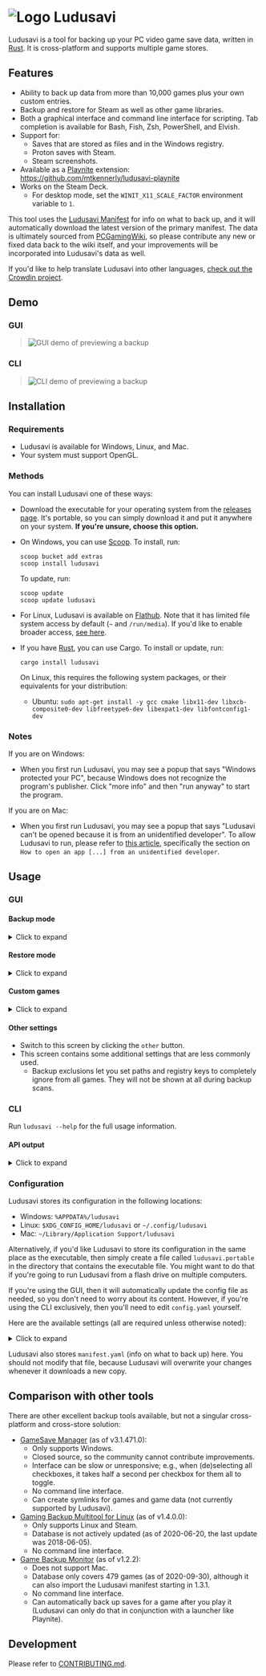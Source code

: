 # ![Logo](assets/icon.svg) Ludusavi
Ludusavi is a tool for backing up your PC video game save data,
written in [Rust](https://www.rust-lang.org).
It is cross-platform and supports multiple game stores.

## Features
* Ability to back up data from more than 10,000 games plus your own custom entries.
* Backup and restore for Steam as well as other game libraries.
* Both a graphical interface and command line interface for scripting.
  Tab completion is available for Bash, Fish, Zsh, PowerShell, and Elvish.
* Support for:
  * Saves that are stored as files and in the Windows registry.
  * Proton saves with Steam.
  * Steam screenshots.
* Available as a [Playnite](https://playnite.link) extension:
  https://github.com/mtkennerly/ludusavi-playnite
* Works on the Steam Deck.
  * For desktop mode, set the `WINIT_X11_SCALE_FACTOR` environment variable to `1`.

This tool uses the [Ludusavi Manifest](https://github.com/mtkennerly/ludusavi-manifest)
for info on what to back up, and it will automatically download the latest version of
the primary manifest. The data is ultimately sourced from [PCGamingWiki](https://www.pcgamingwiki.com/wiki/Home),
so please contribute any new or fixed data back to the wiki itself, and your
improvements will be incorporated into Ludusavi's data as well.

If you'd like to help translate Ludusavi into other languages,
[check out the Crowdin project](https://crowdin.com/project/ludusavi).

## Demo
### GUI
> ![GUI demo of previewing a backup](docs/demo-gui.gif)

### CLI
> ![CLI demo of previewing a backup](docs/demo-cli.gif)

## Installation
### Requirements
* Ludusavi is available for Windows, Linux, and Mac.
* Your system must support OpenGL.

### Methods
You can install Ludusavi one of these ways:

* Download the executable for your operating system from the
  [releases page](https://github.com/mtkennerly/ludusavi/releases).
  It's portable, so you can simply download it and put it anywhere
  on your system.
  **If you're unsure, choose this option.**

* On Windows, you can use [Scoop](https://scoop.sh). To install, run:

  ```
  scoop bucket add extras
  scoop install ludusavi
  ```

  To update, run:

  ```
  scoop update
  scoop update ludusavi
  ```

* For Linux, Ludusavi is available on [Flathub](https://flathub.org/apps/details/com.github.mtkennerly.ludusavi).
  Note that it has limited file system access by default (`~` and `/run/media`).
  If you'd like to enable broader access, [see here](https://github.com/flathub/com.github.mtkennerly.ludusavi/blob/master/README.md).

* If you have [Rust](https://www.rust-lang.org), you can use Cargo. To install or update, run:

  ```
  cargo install ludusavi
  ```

  On Linux, this requires the following system packages, or their equivalents
  for your distribution:

  * Ubuntu: `sudo apt-get install -y gcc cmake libx11-dev libxcb-composite0-dev libfreetype6-dev libexpat1-dev libfontconfig1-dev`

### Notes
If you are on Windows:

* When you first run Ludusavi, you may see a popup that says
  "Windows protected your PC", because Windows does not recognize the program's
  publisher. Click "more info" and then "run anyway" to start the program.

If you are on Mac:

* When you first run Ludusavi, you may see a popup that says
  "Ludusavi can't be opened because it is from an unidentified developer".
  To allow Ludusavi to run, please refer to [this article](https://support.apple.com/en-us/HT202491),
  specifically the section on `How to open an app [...] from an unidentified developer`.

## Usage
### GUI
#### Backup mode
<details>
<summary>Click to expand</summary>

* This is the default mode when you open the program.
* You can press `preview` to see what the backup will include,
  without actually performing it.

  If you do a preview, then Ludusavi will use that list of games for the next
  backup, so that the next backup doesn't have to do another full scan.
  It will also remember these games the next time you open the program
  so that you can selectively preview just a few of them, if you like,
  before or instead of running a full scan.
* The gear icon will reveal some additional options:

  * You can set a number of full and differential backups to keep.
    For example, if you set 2 full and 2 differential, then the first backup
    for a game will be a full, and then the next two backups will be differential.
    That repeats for the next three backups. When a third full backup is made,
    the first full backup and its two associated differentials are deleted.
  * You can enable compressed zip backups instead of plain files/folders.
* You can press `back up` to perform the backup for real.
  * If you've disabled the merge option, then the target folder will be
    deleted first if it exists, then recreated.
  * Within the target folder, for every game with data to back up, a subfolder
    will be created based on the game's name, where some invalid characters are
    replaced by `_`. In rare cases, if the whole name is invalid characters,
    then it will be renamed to `ludusavi-renamed-<ENCODED_NAME>`.
  * Within each game's subfolder, there will be a `mapping.yaml` file that
    Ludusavi needs to identify the game.

    When using the simple backup format, there will be some drive folders
    (e.g., `drive-C` on Windows or `drive-0` on Linux and Mac) containing the
    backup files, matching the normal file locations on your computer.
    When using the zip backup format, there will be zip files instead.
  * If the game has save data in the registry and you are using Windows, then
    the game's subfolder will also contain a `registry.yaml` file (or it will
    be placed in each backup's zip file).
    If you are using Steam and Proton instead of Windows, then the Proton `*.reg`
    files will be backed up along with the other game files instead.
* Roots are folders that Ludusavi can check for additional game data. When you
  first run Ludusavi, it will try to find some common roots on your system, but
  you may end up without any configured. You can click `add root` to configure
  as many as you need, along with the root's type:
  * For a Steam root, this should be the folder containing the `steamapps` and
    `userdata` subdirectories. Here are some common/standard locations:
    * Windows: `C:/Program Files (x86)/Steam`
    * Linux: `~/.steam/steam`
  * For the "other" root type and the remaining store-specific roots,
    this should be a folder whose direct children are individual games.
    For example, in the Epic Games store, this would be what you choose as the
    "install location" for your games (e.g., if you choose `D:/Epic` and it
    creates a subfolder for `D:/Epic/Celeste`, then the root would be `D:/Epic`).
  * For a home folder root, you may specify any folder. Whenever Ludusavi
    normally checks your standard home folder (Windows: `%USERPROFILE%`,
    Linux/Mac: `~`), it will additionally check this root. This is useful if
    you set a custom `HOME` to manipulate the location of save data.
  * For a Wine prefix root, this should be the folder containing `drive_c`.
    Currently, Ludusavi does not back up registry-based saves from the prefix,
    but will back up any file-based saves.

  You may use globs in root paths to identify multiple roots at once.
* To select/deselect specific games, you can run a preview, then click the
  checkboxes by each game. You can also press the `deselect all` button
  (when all games are selected) or the `select all` button (when at least
  one game is deselected) to quickly toggle all of them at once.
  Ludusavi will remember your most recent checkbox settings.
* Next to each game's name is a menu with actions to perform on it.
  You can also use keyboard shortcuts to replace the menu with some
  specific action shortcuts:

  * preview: shift
  * backup/restore: ctrl (Mac: cmd)
  * backup/restore without confirmation: ctrl + alt (Mac: cmd + option)
* You can click the search icon and enter some text to just see games with
  matching names. Note that this only affects which games you see in the list,
  but Ludusavi will still back up the full set of games. This also provides
  some sorting options.
* You may see a "duplicates" badge next to some games. This means that some of
  the same files were also backed up for another game. That could be intentional
  (e.g., an HD remaster may reuse the original save locations), but it could
  also be a sign of an issue in the manifest data. You can expand the game's
  file list to see which exact entries are duplicated.

</details>

#### Restore mode
<details>
<summary>Click to expand</summary>

* Switch to restore mode by clicking the `restore mode` button.
* You can press `preview` to see what the restore will include,
  without actually performing it.
* You can press `restore` to perform the restore for real.
  * For each subfolder in the source directory, Ludusavi looks for a `mapping.yaml`
    file in order to identify each game. Subfolders without that file, or with an
    invalid one, are ignored.
  * All files from the drive folders (or zips) are copied back to their original locations
    on the respective drive. Any necessary parent directories will be created
    as well before the copy, but if the directories already exist, then their
    current files will be left alone (other than overwriting the ones that are
    being restored from the backup).
  * If the backup includes a `registry.yaml` file, then the Windows registry
    data will be restored as well.
* You can use redirects to restore to a different location than the original file.
  Click `add redirect`, and then enter both the old and new location. For example,
  if you backed up some saves from `C:/Games`, but then you moved it to `D:/Games`,
  then you would put `C:/Games` as the source and `D:/Games` as the target.

  Tip: As you're editing your redirects, try running a preview and expanding some
  games' file lists. This will show you in real time what effect your redirects
  will have when you perform the restore for real.
* You can select/deselect specific games in restore mode just like you can in
  backup mode. The checkbox settings are remembered separately for both modes.
* You can click the search icon and enter some text to just see games with
  matching names. Note that this only affects which games you see in the list,
  but Ludusavi will still restore the full set of games.

</details>

#### Custom games
<details>
<summary>Click to expand</summary>

* Switch to this mode by clicking the `custom games` button.
* You can click `add game` to add entries for as many games as you like.
  Within each game's entry, you can click the plus icons to add paths
  (files or directories) and registry keys.
  * For paths, you can click the browse button to quickly select a folder.
    The path can be a file too, but the browse button only lets you choose
    folders at this time. You can just type in the file name afterwards.
  * In addition to regular paths, you can also use
    [globs](https://en.wikipedia.org/wiki/Glob_(programming))
    (e.g., `C:/example/*.txt` selects all TXT files in that folder)
    and the placeholders defined in the
    [Ludusavi Manifest format](https://github.com/mtkennerly/ludusavi-manifest).
* Make sure to give the game entry a name. Entries without names are ignored,
  as are empty paths and empty registry keys.

  If the game name matches one from Ludusavi's primary data set, then your
  custom entry will override it. This can be used to totally ignore a game
  (just don't specify any paths or registry) or to customize what is included
  in the backup.

</details>

#### Other settings
* Switch to this screen by clicking the `other` button.
* This screen contains some additional settings that are less commonly used.
  * Backup exclusions let you set paths and registry keys to completely ignore
    from all games. They will not be shown at all during backup scans.

### CLI
Run `ludusavi --help` for the full usage information.

#### API output
<details>
<summary>Click to expand</summary>

CLI mode defaults to a human-readable format, but you can switch to a
machine-readable JSON format with the `--api` flag. In that case, the output
will have the following structure for the `backup`/`restore` commands:

* `errors` (optional, map):
  * `someGamesFailed` (optional, boolean): Whether any games failed.
  * `unknownGames` (optional, list of strings): Names of unknown games, if any.
* `overall` (map):
  * `totalGames` (number): How many games were found.
  * `totalBytes` (number): How many bytes are used by files associated with
    found games.
  * `processedGames` (number): How many games were processed.
    This excludes ignored, failed, and cancelled games.
  * `processedBytes` (number): How many bytes were processed.
    This excludes ignored, failed, and cancelled games.
* `games` (map):
  * Each key is the name of a game, and the value is a map with these fields:
    * `decision` (string): How Ludusavi decided to handle this game.

      Possible values:
      * `Processed`
      * `Ignored`
      * `Cancelled`
    * `files` (map):
      * Each key is a file path, and each value is a map with these fields:
        * `failed` (optional, boolean): Whether this entry failed to process.
        * `ignored` (optional, boolean): Whether this entry was ignored.
        * `bytes` (number): Size of the file.
        * `originalPath` (optional, string): If the file was restored to a
          redirected location, then this is its original path.
        * `duplicatedBy` (optional, array of strings): Any other games that
          also have the same file path.
    * `registry` (map):
      * Each key is a registry path, and each value is a map with these fields:
        * `failed` (optional, boolean): Whether this entry failed to process.
        * `ignored` (optional, boolean): Whether this entry was ignored.
        * `duplicatedBy` (optional, array of strings): Any other games that
          also have the same registry path.

The `backups` command is similar, but without `overall`, and with each game containing
`{"backups": [ {"name": <string>, "when": <string>} ]}`

Note that, in some error conditions, there may not be any JSON output,
so you should check if stdout was blank before trying to parse it.
If the command line input cannot be parsed, then the output will not be
in a stable format.

Example:

```json
{
  "errors": {
    "someGamesFailed": true,
  },
  "overall": {
    "totalGames": 2,
    "totalBytes": 150,
    "processedGames": 1,
    "processedBytes": 100,
  },
  "games": {
    "Game 1": {
      "decision": "Processed",
      "files": {
        "/games/game1/save.json": {
          "bytes": 100
        }
      },
      "registry": {
        "HKEY_CURRENT_USER/Software/Game1": {
          "failed": true
        }
      }
    },
    "Game 2": {
      "decision": "Ignored",
      "files": {
        "/games/game2/save.json": {
          "bytes": 50
        }
      },
      "registry": {}
    }
  }
}
```

</details>

### Configuration
Ludusavi stores its configuration in the following locations:

* Windows: `%APPDATA%/ludusavi`
* Linux: `$XDG_CONFIG_HOME/ludusavi` or `~/.config/ludusavi`
* Mac: `~/Library/Application Support/ludusavi`

Alternatively, if you'd like Ludusavi to store its configuration in the same
place as the executable, then simply create a file called `ludusavi.portable`
in the directory that contains the executable file. You might want to do that
if you're going to run Ludusavi from a flash drive on multiple computers.

If you're using the GUI, then it will automatically update the config file
as needed, so you don't need to worry about its content. However, if you're
using the CLI exclusively, then you'll need to edit `config.yaml` yourself.

Here are the available settings (all are required unless otherwise noted):

<details>
<summary>Click to expand</summary>

* `manifest` (map):
  * `url` (string): Where to download the primary manifest.
  * `etag` (string or null): An identifier for the current version of the manifest.
    This is generated automatically when the manifest is updated.
* `language` (string, optional): Display language. Valid options:
  `en-US` (English, default), `fil-PH` (Filipino), `de-DE` (German), `it-IT` (Italian), `pt-BR` (Brazilian Portuguese), `pl-PL` (Polish), `es-ES` (Spanish).

  Experimental options that currently have graphical display issues:
  `ar-SA` (Arabic), `zh-Hans` (Simplified Chinese), `ko-KR` (Korean).
* `theme` (string, optional): Visual theme. Valid options:
  `light` (default), `dark`.
* `roots` (list):
  * Each entry in the list should be a map with these fields:
    * `path` (string): Where the root is located on your system.
    * `store` (string): Game store associated with the root. Valid options:
      `epic`, `gog`, `gogGalaxy`, `microsoft`, `origin`, `prime`,
      `steam`, `uplay`, `otherHome`, `otherWine`, `other`
* `backup` (map):
  * `path` (string): Full path to a directory in which to save backups.
    This can be overridden in the CLI with `--path`.
  * `ignoredGames` (optional, array of strings): Names of games to skip when backing up.
    This can be overridden in the CLI by passing a list of games.
  * `merge` (optional, boolean): Whether to merge save data into the target
    directory rather than deleting the directory first. Default: true.
  * `filter` (optional, map):
    * `excludeOtherOsData` (optional, boolean): If true, then the backup should
      exclude any files that have only been confirmed for a different operating
      system than the one you're using. On Linux, Proton saves will still be
      backed up regardless of this setting. Default: false.
    * `excludeStoreScreenshots` (optional, boolean): If true, then the backup
      should exclude screenshots from stores like Steam. Default: false.
    * `ignoredPaths` (list of strings): Globally ignored paths.
    * `ignoredRegistry` (list of strings): Globally ignored registry keys.
  * `toggledPaths` (map): Paths overridden for inclusion/exclusion in the backup.
    Each key is a game name, and the value is another map. In the inner map,
    each key is a path, and the value is a boolean (true = included).
    Settings on child paths override settings on parent paths.
  * `toggledRegistry` (map): Same as `toggledPaths`, but for registry entries.
  * `sort` (map):
    * `key` (string): One of `name`, `size`.
    * `reversed` (boolean): If true, sort reverse alphabetical or from the largest size.
  * `retention` (map):
    * `full` (integer): Full backups to keep. Range: 1-255.
    * `differential` (integer): Full backups to keep. Range: 0-255.
  * `format` (map):
    * `chosen` (string): One of `simple`, `zip`.
    * `zip` (map): Settings for the zip format.
      * `compression` (string): One of `none`, `deflate`, `bzip2`, `zstd`.
* `restore` (map):
  * `path` (string): Full path to a directory from which to restore data.
    This can be overridden in the CLI with `--path`.
  * `ignoredGames` (optional, list of strings): Names of games to skip when restoring.
    This can be overridden in the CLI by passing a list of games.
  * `redirects` (optional, list):
    * Each entry in the list should be a map with these fields:
      * `source` (string): The original location when the backup was performed.
      * `target` (string): The new location.
  * `sort` (map):
    * `key` (string): One of `name`, `size`.
    * `reversed` (boolean): If true, sort reverse alphabetical or from the largest size.
* `customGames` (optional, list):
  * Each entry in the list should be a map with these fields:
    * `name` (string): Name of the game.
    * `files` (optional, list of strings): Any files or directories you want
      to back up.
    * `registry` (optional, list of strings): Any registry keys you want to back up.

Example:

```yaml
manifest:
  url: "https://raw.githubusercontent.com/mtkennerly/ludusavi-manifest/master/data/manifest.yaml"
  etag: null
roots:
  - path: "D:/Steam"
    store: steam
backup:
  path: ~/ludusavi-backup
restore:
  path: ~/ludusavi-backup
```

</details>

Ludusavi also stores `manifest.yaml` (info on what to back up) here.
You should not modify that file, because Ludusavi will overwrite your changes
whenever it downloads a new copy.

## Comparison with other tools
There are other excellent backup tools available, but not a singular
cross-platform and cross-store solution:

* [GameSave Manager](https://www.gamesave-manager.com) (as of v3.1.471.0):
  * Only supports Windows.
  * Closed source, so the community cannot contribute improvements.
  * Interface can be slow or unresponsive; e.g., when (de)selecting all checkboxes,
    it takes half a second per checkbox for them all to toggle.
  * No command line interface.
  * Can create symlinks for games and game data (not currently supported by Ludusavi).
* [Gaming Backup Multitool for Linux](https://supremesonicbrazil.gitlab.io/gbml-web) (as of v1.4.0.0):
  * Only supports Linux and Steam.
  * Database is not actively updated (as of 2020-06-20, the last update was 2018-06-05).
  * No command line interface.
* [Game Backup Monitor](https://mikemaximus.github.io/gbm-web) (as of v1.2.2):
  * Does not support Mac.
  * Database only covers 479 games (as of 2020-09-30), although it can also import
    the Ludusavi manifest starting in 1.3.1.
  * No command line interface.
  * Can automatically back up saves for a game after you play it
    (Ludusavi can only do that in conjunction with a launcher like Playnite).

## Development
Please refer to [CONTRIBUTING.md](./CONTRIBUTING.md).
